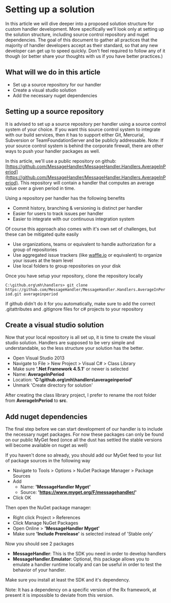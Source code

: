 # Setting up a solution

In this article we will dive deeper into a proposed solution structure for custom handler development. More specifically we'll look only at setting up the solution structure, including source control repository and nuget dependencies. The goal of this document to gather all practices that the majority of handler developers accept as their standard, so that any new developer can get up to speed quickly. Don't feel required to follow any of it though (or better share your thoughts with us if you have better practices.)

## What will we do in this article

 * Set up a source repository for our handler
 * Create a visual studio solution
 * Add the necessary nuget dependencies
 
## Setting up a source repository

It is advised to set up a source repository per handler using a source control system of your choice. If you want this source control system to integrate with our build services, then it has to support either Git, Mercurial, Subversion or TeamFoundationServer and be publicly addressable. Note: If your source control system is behind the corporate firewall, there are other ways to push your handler packages as well.

In this article, we'll use a public repository on github: [https://github.com/MessageHandler/MessageHandler.Handlers.AverageInPeriod](https://github.com/MessageHandler/MessageHandler.Handlers.AverageInPeriod). This repository will contain a handler that computes an average value over a given period in time.

Using a repository per handler has the following benefits

 * Commit history, branching & versioning is distinct per handler
 * Easier for users to track issues per handler
 * Easier to integrate with our continuous integration system
 
Of course this approach also comes with it's own set of challenges, but these can be mitigated quite easily

 * Use organizations, teams or equivalent to handle authorization for a group of repositories
 * Use aggregated issue trackers (like [waffle.io](http://www.waffle.io) or equivalent) to organize your issues at the team level
 * Use local folders to group repositories on your disk

Once you have setup your repository, clone the repository locally 
 
 `C:\github.org\mh\handlers> git clone https://github.com/MessageHandler/MessageHandler.Handlers.AverageInPeriod.git averageinperiod`
 
If github didn't do it for you automatically, make sure to add the correct .gitattributes and .gitignore files for c# projects to your repository

## Create a visual studio solution

Now that your local repository is all set up, it is time to create the visual studio solution. Handlers are supposed to be very simple and understandable, so the less structure your solution has the better.

 * Open Visual Studio 2013
 * Navigate to File > New Project > Visual C# > Class Library
 * Make sure **'.Net Framework 4.5.1'** or newer is selected
 * Name: **AverageInPeriod**
 * Location: **'C:\github.org\mh\handlers\averageinperiod\'**
 * Unmark 'Create directory for solution'

After creating the class library project, I prefer to rename the root folder from **AverageInPeriod** to **src**.
 
## Add nuget dependencies

The final step before we can start development of our handler is to include the necessary nuget packages. For now these packages can only be found on our public MyGet feed (once all the dust has settled the stable versions will become available on nuget as well)

If you haven't done so already, you should add our MyGet feed to your list of package sources in the following way

 * Navigate to Tools > Options > NuGet Package Manager > Package Sources
 * Add
	- Name: **'MessageHandler Myget'**
	- Source: **'https://www.myget.org/F/messagehandler/'**
 * Click OK
 
Then open the NuGet package manager:

 * Right click Project > References
 * Click Manage NuGet Packages
 * Open Online > **'MessageHandler Myget'**
 * Make sure **'Include Prerelease'** is selected instead of 'Stable only'
 
Now you should see 2 packages

 * **MessageHandler**: This is the SDK you need in order to develop handlers
 * **MessageHandler.Emulator**: Optional, this package allows you to emulate a handler runtime locally and can be useful in order to test the behavior of your handler.
 
Make sure you install at least the SDK and it's dependency.

Note: It has a dependency on a specific version of the Rx framework, at present it is impossible to deviate from this version.
